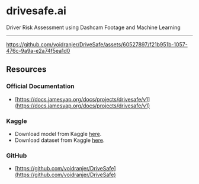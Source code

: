 # drivesafe.ai

Driver Risk Assessment using Dashcam Footage and Machine Learning

---

https://github.com/voidranjer/DriveSafe/assets/60527897/f21b951b-1057-476c-9a9a-e2a74f5ea1d0

## Resources

### Official Documentation

- [https://docs.jamesyap.org/docs/projects/drivesafe/v1](https://docs.jamesyap.org/docs/projects/drivesafe/v1)

### Kaggle

- Download model from Kaggle [here](https://www.kaggle.com/models/voidranjer/drivesafe).
- Download dataset from Kaggle [here](https://www.kaggle.com/datasets/voidranjer/drivesafe).

### GitHub

- [https://github.com/voidranjer/DriveSafe](https://github.com/voidranjer/DriveSafe)
